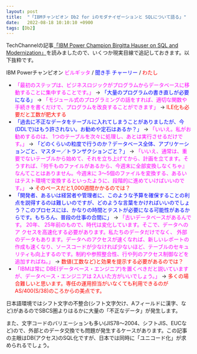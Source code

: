 ```yaml
---
layout: post
title:  "「IBMチャンピオン Db2 for iのモダナイゼーションと SQLについて語る」"
date:   2022-08-18 10:10:10 +0900
tags: [Db2]
---
```

TechChannelの記事[「IBM Power Champion Birgitta Hauser on SQL and Modernization」](https://techchannel.com/Trends/01/2022/birgitta-hauser-sql)を読みましたので、いくつか現実目線で追記しておきます。以下抜粋です。

IBM Powerチャンピオン <span style="color: fuchsia">ビルギッタ</span> / <span style="color: blue">聞き手 チャーリー</span> / <span style="color: red">わたし</span>

* <span style="color: fuchsia">「最初のステップは、ビジネスロジックがプログラムからデータベースに移動することに集中することです。」</span> → <span style="color: blue">「大量のプログラムの書き直しが必要になる」</span> → <span style="color: fuchsia">「モジュール式のプログラミングの話をすれば、適切な関数や手続きを書くだけで、プログラムを改良することができます」</span> → <span style="color: red">ILE化も必要だと工数が肥大する</span>
* <span style="color: blue">「過去に不正なデータをテーブルに入れてしまうことがありましたが、今(DDLで)はもう許されない。お勧めや定石はあるか？」</span> → <span style="color: fuchsia">「いいえ。私がお勧めするのは、 1つのテーブルを次々に処理し、あとは実行させるだけです。」</span> → <span style="color: blue">「どのくらいの粒度で行うのか？データベース全体、アプリケーションごと、マスター／トランザクションごと？」</span> → <span style="color: fuchsia">「いいえ、通常は、重要でないテーブルから始めて、それを立ち上げてから、計画を立てます。そうすれば、『何千ものファイルがあるから、今週末に全部変換しなくちゃ』なんてことはありません。今週末に 3～5個のファイルを変換する、あるいはテスト環境で変換するといったように、段階的に進めていけばいいのです。」</span> → <span style="color: red">そのペースだと1,000週間かかるのでは？</span>
* <span style="color: blue">「開発者、あるいは経営者や管理者に、このような予算を確保することの利点を説得するのは難しいのですが、どのような言葉をかければいいのでしょう？このプロセスには、かなりの時間とテストが必要になる可能性があるからです。もちろん、普段の仕事の合間に」</span> → <span style="color: fuchsia">「古いデータベースがあるんです。 20年、 25年前のもので、時代は変化しています。そこで、データへのア クセスを高速化する必要があります。私たちのデータだけでなく、 外部 のデータもあります。データへのアクセスが速くなれば、新しいレポートの作成も速くなり、ソースコードが少なければ少ないほど、テーブルのセキュリティも向上するのです。制約や参照整合性、行や列のアクセス制御などを追加すればね。」</span> → <span style="color: red">数値(工数など)と効果を提示する必要があるのでは？</span>
* <span style="color: fuchsia">「IBMは常に DBE(データベース・エンジニア)を置くべきだと説いていますが、データベース・エンジニアは 2人いた方がいいでしょう。」</span> → <span style="color: red">多くの場合難しいと思います。専任の運用担当がいなくても利用できるのがAS/400(S/38)のころからの美点です。</span>

日本語環境ではシフト文字の不整合(シフト文字欠け、Aフィールドに漢字、など)があるのでSBCS圏よりはるかに大量の「不正なデータ」が発生します。

また、文字コードのバリエーションも多い(JIS78～2004、シフトJIS、EUCなど)ので、外部とのデータ交換でも問題が発生するケースがあります。この記事の主眼はDB(アクセス)のSQL化ですが、日本では同時に「ユニコード化」が求められるでしょう。
